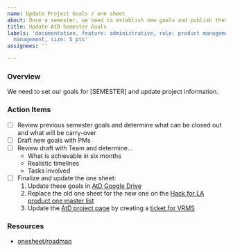 ```yaml
---
name: Update Project Goals / one sheet
about: Once a semester, we need to establish new goals and publish them.
title: Update AtD Semester Goals
labels: 'documentation, feature: administrative, role: product management, role: project
  management, size: 5 pts'
assignees: ''

---
```


### Overview

We need to set our goals for [SEMESTER] and update project information.

### Action Items
- [ ] Review previous semester goals and determine what can be closed out and what will be carry-over
- [ ] Draft new goals with PMs
- [ ] Review draft with Team and determine...
   - What is achievable in six months
   - Realistic timelines
   - Tasks involved
- [ ] Finalize and update the one sheet:
   1. Update these goals in [AtD Google Drive](https://drive.google.com/drive/u/0/folders/1vvPi-4H6GwmsyLZIRyqW9PdHtiNqpqoa) 
   1. Replace the old one sheet for the new one on the [Hack for LA product one master list](https://github.com/hackforla/product-management/tree/master/project-one-sheets)
   1. Update the [AtD project page](https://www.hackforla.org/projects/access-the-data) by creating a [ticket for VRMS](https://www.vrms.io/login)

### Resources
- [onesheet/roadmap](https://github.com/hackforla/access-the-data/wiki/PM-Guide#121-onesheet--roadmapping)
